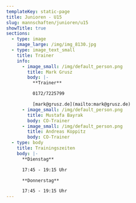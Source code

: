 ```yaml
---
templateKey: static-page
title: Junioren - U15
slug: mannschaften/junioren/u15
showTitle: true
sections:
  - type: image
    image_large: /img/img_8130.jpg
  - type: image_text_small
    title: Trainer
    info:
      - image_small: /img/default_person.png
        title: Mark Grusz
        body: |-
          **Trainer**

          0172/7225799

          [mark@grusz.de](mailto:mark@grusz.de)
      - image_small: /img/default_person.png
        title: Mustafa Bayrak
        body: CO-Trainer
      - image_small: /img/default_person.png
        title: Andreas Koppitz
        body: CO-Trainer
  - type: body
    title: Trainingszeiten
    body: |-
      **Dienstag**

      17:45 - 19:15 Uhr

      **Donnerstag**

      17:45 - 19:15 Uhr
---
```

